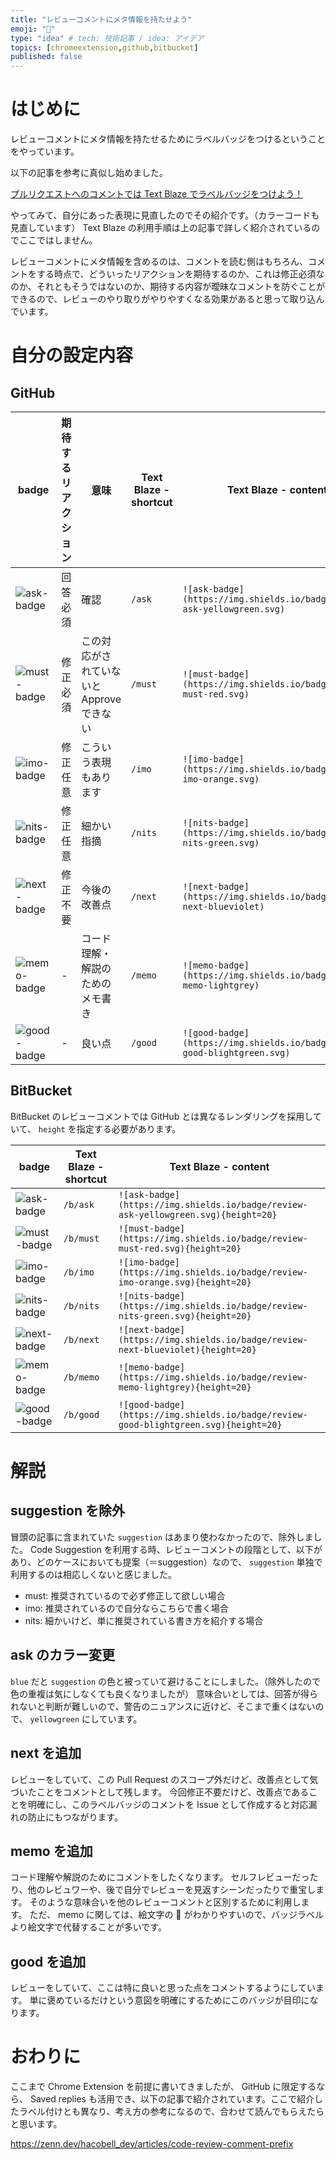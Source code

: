 ```yaml
---
title: "レビューコメントにメタ情報を持たせよう"
emoji: "📛"
type: "idea" # tech: 技術記事 / idea: アイデア
topics: [chromeextension,github,bitbucket]
published: false
---
```


# はじめに

レビューコメントにメタ情報を持たせるためにラベルバッジをつけるということをやっています。

以下の記事を参考に真似し始めました。

[プルリクエストへのコメントでは Text Blaze でラベルバッジをつけよう！](https://qiita.com/iganin/items/aee297eade84849cc9cd)

やってみて、自分にあった表現に見直したのでその紹介です。（カラーコードも見直しています）
Text Blaze の利用手順は上の記事で詳しく紹介されているのでここではしません。

レビューコメントにメタ情報を含めるのは、コメントを読む側はもちろん、コメントをする時点で、どういったリアクションを期待するのか、これは修正必須なのか、それともそうではないのか、期待する内容が曖昧なコメントを防ぐことができるので、レビューのやり取りがやりやすくなる効果があると思って取り込んでいます。

# 自分の設定内容

## GitHub

| badge | 期待するリアクション | 意味 | Text Blaze - shortcut | Text Blaze - content |
|-------|------|------|------|------|
| ![ask-badge](https://img.shields.io/badge/review-ask-yellowgreen.svg) | 回答必須 | 確認 | `/ask` | `![ask-badge](https://img.shields.io/badge/review-ask-yellowgreen.svg)` |
| ![must-badge](https://img.shields.io/badge/review-must-red.svg) | 修正必須 | この対応がされていないと Approve できない | `/must` | `![must-badge](https://img.shields.io/badge/review-must-red.svg)` |
| ![imo-badge](https://img.shields.io/badge/review-imo-orange.svg) | 修正任意 | こういう表現もあります | `/imo` | `![imo-badge](https://img.shields.io/badge/review-imo-orange.svg)` |
| ![nits-badge](https://img.shields.io/badge/review-nits-green.svg) | 修正任意 | 細かい指摘 | `/nits` | `![nits-badge](https://img.shields.io/badge/review-nits-green.svg)` |
| ![next-badge](https://img.shields.io/badge/review-next-blueviolet) | 修正不要 | 今後の改善点 | `/next` | `![next-badge](https://img.shields.io/badge/review-next-blueviolet)` |
| ![memo-badge](https://img.shields.io/badge/review-memo-lightgrey) | - | コード理解・解説のためのメモ書き | `/memo` | `![memo-badge](https://img.shields.io/badge/review-memo-lightgrey)` |
| ![good-badge](https://img.shields.io/badge/review-good-blightgreen.svg) | - | 良い点 | `/good` | `![good-badge](https://img.shields.io/badge/review-good-blightgreen.svg)` |

## BitBucket

BitBucket のレビューコメントでは GitHub とは異なるレンダリングを採用していて、 `height` を指定する必要があります。

| badge | Text Blaze - shortcut | Text Blaze - content |
|-------|------|------|
| ![ask-badge](https://img.shields.io/badge/review-ask-yellowgreen.svg)| `/b/ask` | `![ask-badge](https://img.shields.io/badge/review-ask-yellowgreen.svg){height=20}` |
| ![must-badge](https://img.shields.io/badge/review-must-red.svg) | `/b/must` | `![must-badge](https://img.shields.io/badge/review-must-red.svg){height=20}` |
| ![imo-badge](https://img.shields.io/badge/review-imo-orange.svg) | `/b/imo` | `![imo-badge](https://img.shields.io/badge/review-imo-orange.svg){height=20}` |
| ![nits-badge](https://img.shields.io/badge/review-nits-green.svg) | `/b/nits` | `![nits-badge](https://img.shields.io/badge/review-nits-green.svg){height=20}` |
| ![next-badge](https://img.shields.io/badge/review-next-blueviolet) | `/b/next` | `![next-badge](https://img.shields.io/badge/review-next-blueviolet){height=20}` |
| ![memo-badge](https://img.shields.io/badge/review-memo-lightgrey) | `/b/memo` | `![memo-badge](https://img.shields.io/badge/review-memo-lightgrey){height=20}` |
| ![good-badge](https://img.shields.io/badge/review-good-blightgreen.svg) | `/b/good` | `![good-badge](https://img.shields.io/badge/review-good-blightgreen.svg){height=20}` |


# 解説
## suggestion を除外
冒頭の記事に含まれていた `suggestion` はあまり使わなかったので、除外しました。
Code Suggestion を利用する時、レビューコメントの段階として、以下があり、どのケースにおいても提案（＝suggestion）なので、 `suggestion` 単独で利用するのは相応しくないと感じました。

- must: 推奨されているので必ず修正して欲しい場合
- imo: 推奨されているので自分ならこちらで書く場合
- nits: 細かいけど、単に推奨されている書き方を紹介する場合

## ask のカラー変更
`blue` だと `suggestion` の色と被っていて避けることにしました。（除外したので色の重複は気にしなくても良くなりましたが）
意味合いとしては、回答が得られないと判断が難しいので、警告のニュアンスに近けど、そこまで重くはないので、 `yellowgreen` にしています。

## next を追加
レビューをしていて、この Pull Request のスコープ外だけど、改善点として気づいたことをコメントとして残します。
今回修正不要だけど、改善点であることを明確にし、このラベルバッジのコメントを Issue として作成すると対応漏れの防止にもつながります。

## memo を追加
コード理解や解説のためにコメントをしたくなります。
セルフレビューだったり、他のレビュワーや、後で自分でレビューを見返すシーンだったりで重宝します。
そのような意味合いを他のレビューコメントと区別するために利用します。
ただ、 memo に関しては、絵文字の 📝 がわかりやすいので、バッジラベルより絵文字で代替することが多いです。

## good を追加
レビューをしていて、ここは特に良いと思った点をコメントするようにしています。
単に褒めているだけという意図を明確にするためにこのバッジが目印になります。

# おわりに

ここまで Chrome Extension を前提に書いてきましたが、 GitHub に限定するなら、 Saved replies も活用でき、以下の記事で紹介されています。ここで紹介したラベル付けとも異なり、考え方の参考になるので、合わせて読んでもらえたらと思います。

https://zenn.dev/hacobell_dev/articles/code-review-comment-prefix
